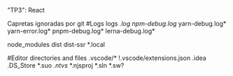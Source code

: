 "TP3": React

Capretas ignoradas por git
#Logs
logs
*.log
npm-debug.log*
yarn-debug.log*
yarn-error.log*
pnpm-debug.log*
lerna-debug.log*

node_modules
dist
dist-ssr
*.local

#Editor directories and files
.vscode/*
!.vscode/extensions.json
.idea
.DS_Store
*.suo
*.ntvs*
*.njsproj
*.sln
*.sw?


